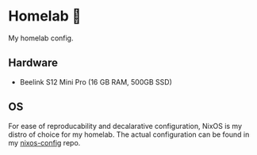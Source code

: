# Homelab 🧪
My homelab config.

## Hardware
- Beelink S12 Mini Pro (16 GB RAM, 500GB SSD)

## OS
For ease of reproducability and decalarative configuration, NixOS is my distro of choice for my homelab. The actual configuration can be found in my [nixos-config](https://github.com/rmjhynes/nixos-config) repo.
